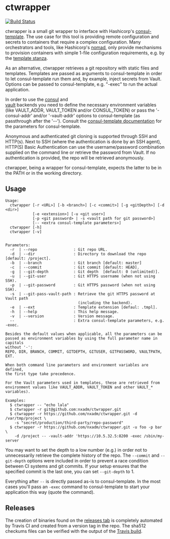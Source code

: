 # ctwrapper
[![Build Status](https://travis-ci.com/nxadm/ctwrapper.svg?token=3PQd6zsu83EBNA2LAEeq&branch=master)](https://travis-ci.com/nxadm/ctwrapper)

ctwrapper is a small git wrapper to interface with Hashicorp's
[consul-template](https://github.com/hashicorp/consul-template). The use case 
for this tool is providing remote configuration and secrets to containers that
require a complex configuration. Many orchestrators and tools, like 
Hashicorp's [nomad](https://github.com/hashicorp/nomad), only provide 
mechanisms to provision containers with simple 1-file configuration 
requirements, e.g. by the
[template stanza](https://www.nomadproject.io/docs/job-specification/template.html).

As an alternative, ctwrapper retrieves a git repository with static files and
templates. Templates are passed as arguments to consul-template in order to 
let consul-template run them and, by example, inject secrets from Vault. 
Options can be passed to consul-template, e.g. "-exec" to run the actual 
application.

In order to use the
[consul](https://github.com/hashicorp/consul) and    
[vault](https://github.com/hashicorp/vault) backends you need to define the necessary
environment variables (like VAULT_ADDR, VAULT_TOKEN and/or CONSUL_TOKEN) or pass the
'-consul-addr' and/or '-vault-addr' options to consul-template (as passthrough 
after the '--'). Consult the 
[consul-template documentation](https://github.com/hashicorp/consul-template) 
for the parameters for consul-template.

Anonymous and authenticated git cloning is supported through SSH and HTTP(s). 
Next to SSH (where the authentication is done by an SSH agent), HTTP(S) Basic 
Authentication can use the username/password combination supplied on the command
line or retrieve the password from Vault. If no authentication is provided, 
the repo will be retrieved anonymously.

ctwrapper, being a wrapper for consul-template, expects the latter to be in the
PATH or in the working directory.

## Usage

```
Usage:
  ctwrapper [-r <URL>] [-b <branch>] [-c <commit>] [-g <gitDepth>] [-d <dir>]
            [-e <extension>] [-u <git user>]
			[-p <git password> | -s <vault path for git password>]
            [-- <extra consul-template parameters>]
  ctwrapper [-h]
  ctwrapper [-v]


Parameters:
  -r  | --repo                : Git repo URL.
  -d  | --dir                 : Directory to download the repo [default: /project].
  -b  | --branch              : Git branch [default: master]
  -c  | --commit              : Git commit [default: HEAD].
  -g  | --git-depth           : Git depth  [default: 0 (unlimited)].
  -u  | --git-user            : Git HTTPS username (when not using SSH).
  -p  | --git-password        : Git HTTPS password (when not using SSH).
  -s  | --git-pass-vault-path : Retrieve the git HTTPS password at Vault path
                                (including the backend).
  -e  | --ext                 : Template extension [defaul: .tmpl].
  -h  | --help                : This help message.
  -v  | --version             : Version message.
  --                          : Extra consul-template parameters, e.g. -exec.

Besides the default values when applicable, all the parameters can be
passed as environment variables by using the full parameter name in capitals
without '-':
REPO, DIR, BRANCH, COMMIT, GITDEPTH, GITUSER, GITPASSWORD, VAULTPATH, EXT.

When both command line parameters and environment variables are defined,
the first type take precedence.

For the Vault parameters used in templates, these are retrieved from
environment values like VAULT_ADDR, VAULT_TOKEN and other VAULT_* variables).

Examples:
  $ ctwrapper -- "echo lala"                                                                       
  $ ctwrapper -r git@github.com:nxadm/ctwrapper.git      
  $ ctwrapper -r https://github.com/nxadm/ctwrapper.git -d /var/tmp/project \           
    -s "secret/production/third-party/repo-password"                            
  $ ctwrapper -r https://github.com/nxadm/ctwrapper.git -u foo -p bar \           
    -d /project -- -vault-addr 'https://10.5.32.5:8200 -exec /sbin/my-server
```

You may want to set the depth to a low number (e.g.) in order not to
unnecessarily retrieve the complete history of the repo. The `--commit` and
`--git-depth` options were included in order to prevent a race condition
between CI systems and git commits. If your setup ensures that the specified
commit is the last one, you can set `--git-depth` to 1.

Everything after `--` is directly passed as-is to consul-template. In the most
cases you'll pass an `-exec` command to consul-template to start your
application this way (quote the command).

## Releases

The creation of binaries found on the
[releases tab](https://github.com/nxadm/ctwrapper/releases) is completely
automated by Travis CI and created from a version tag in the repo. The
sha512 checkums files can be verified with the output of the
[Travis build](https://travis-ci.com/nxadm/ctwrapper/branches).
